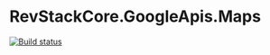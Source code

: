 # RevStackCore.GoogleApis.Maps

[![Build status](https://ci.appveyor.com/api/projects/status/wkj7dqkeevth8tw2?svg=true)](https://ci.appveyor.com/project/tachyon1337/googleapis-maps)




